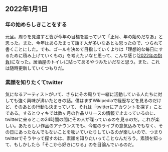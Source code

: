 ## 2022年1月1日
### 年の始めらしきことをする
元旦。周りを見渡すと皆が今年の目標を語っていて「正月、年の始めだなあ」と思った。また、今年はあらたまって話す人が多いなあとも思ったので、つられて書くことにした。でも、ゴールを決めて目指していくよりは「理想的な毎日にするために積み上げていくもの」を考えたいなと思って、こんな感じ([2022年の抱負](2022年の抱負.md))になった。居酒屋のトイレに貼ってあるやつみたいだなと思う。また、これは随時更新していくつもりだ。

### 素顔を知りたくてtwitter
気になるアーティストがいて、さらにその周りで一緒に活動している人たちに対しても強く興味が沸いたときの話。僕はまずWikipediaで経歴などを見るのだけど、そのあとの行動も決まっていて、それは「twitterにアカウントを探す」ことである。するとウィキでは数ヶ月の作品リリースの情報で止まっているのに、twitterに来るとこの24時間の間にその人が喋っているのを見るのだ。これが楽しい。あたらしい作品のアナウンスでも、今度のライブの意気込みでもなく、その日にあったなんでもないことを呟いていたりしているのが楽しいので、つまりtwitterでそうやって探すのは、素顔を知りたいってことなんだろう。素顔を知って、もしかしたら「そこから好きになる」のを目論んでいるのだ。
